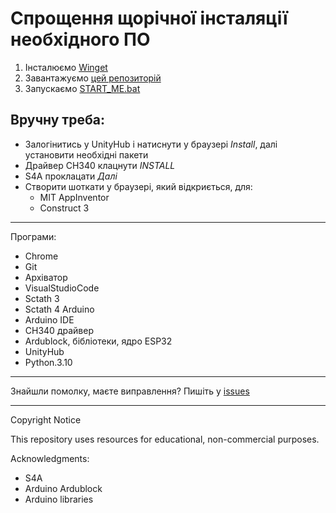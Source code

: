 # Спрощення щорічної інсталяції необхідного ПО

1. Інсталюємо [Winget](https://apps.microsoft.com/detail/9nblggh4nns1?hl=uk-ua&gl=UA)
2. Завантажуємо [цей репозиторій](https://github.com/robocode-pb/fastInstall/archive/refs/heads/main.zip)
2. Запускаємо [START_ME.bat](START_ME.bat)


## Вручну треба:
- Залогінитись у UnityHub і натиснути у браузері *Install*, далі установити необхідні пакети
- Драйвер CH340 клацнути *INSTALL*
- S4A проклацати *Далі*
- Створити шоткати у браузері, який відкриється, для:
    - MIT AppInventor
    - Construct 3


---

Програми:
- Chrome
- Git
- Архіватор
- VisualStudioCode
- Sctath 3
- Sctath 4 Arduino
- Arduino IDE 
- CH340 драйвер
- Ardublock, бібліотеки, ядро ESP32
- UnityHub
- Python.3.10

---

Знайшли помолку, маєте виправлення? Пишіть у 
[issues](https://github.com/robocode-pb/fastInstall/issues)

---

Copyright Notice

This repository uses resources for educational, non-commercial purposes.

Acknowledgments:
- S4A
- Arduino Ardublock
- Arduino libraries
